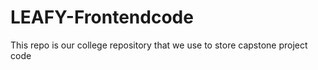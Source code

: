 # LEAFY-Frontendcode
This repo is our college repository that we use to store capstone project code

